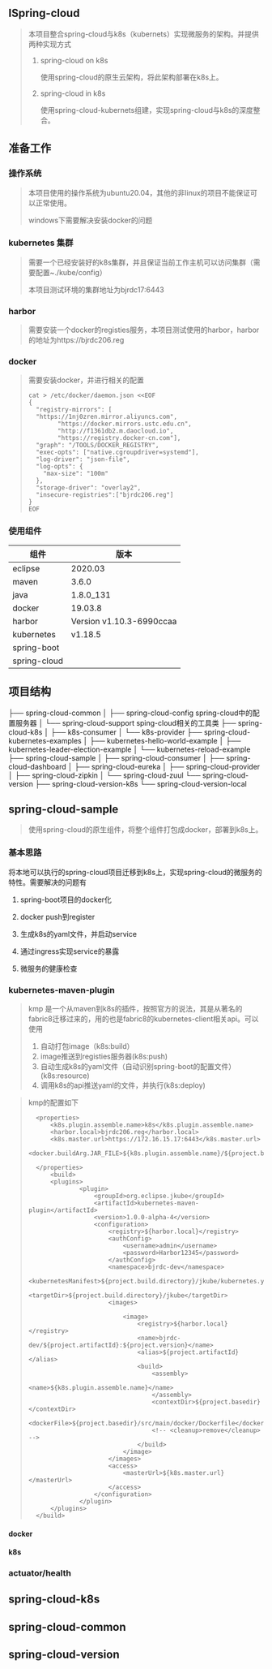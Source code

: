 ## ISpring-cloud

>  本项目整合spring-cloud与k8s（kubernets）实现微服务的架构。并提供两种实现方式
>
> 1. spring-cloud on k8s
>
>    使用spring-cloud的原生云架构，将此架构部署在k8s上。
>
> 2. spring-cloud in k8s
>
>    使用spring-cloud-kubernets组建，实现spring-cloud与k8s的深度整合。



## 准备工作

### 操作系统

> 本项目使用的操作系统为ubuntu20.04，其他的非linux的项目不能保证可以正常使用。
>
> windows下需要解决安装docker的问题

### kubernetes 集群

> 需要一个已经安装好的k8s集群，并且保证当前工作主机可以访问集群（需要配置~./kube/config）
>
> 本项目测试环境的集群地址为bjrdc17:6443

### harbor

> 需要安装一个docker的registies服务，本项目测试使用的harbor，harbor的地址为https://bjrdc206.reg

### docker

> 需要安装docker，并进行相关的配置
>
> ```
> cat > /etc/docker/daemon.json <<EOF
> {
>   "registry-mirrors": [
> 	"https://1nj0zren.mirror.aliyuncs.com",
>         "https://docker.mirrors.ustc.edu.cn",
>         "http://f1361db2.m.daocloud.io",
>         "https://registry.docker-cn.com"],
>   "graph": "/TOOLS/DOCKER_REGISTRY",
>   "exec-opts": ["native.cgroupdriver=systemd"],
>   "log-driver": "json-file",
>   "log-opts": {
>     "max-size": "100m"
>   },
>   "storage-driver": "overlay2",
>   "insecure-registries":["bjrdc206.reg"]
> }
> EOF
> ```



###  使用组件

| 组件         | 版本                     |
| ------------ | ------------------------ |
| eclipse      | 2020.03                  |
| maven        | 3.6.0                    |
| java         | 1.8.0_131                |
| docker       | 19.03.8                  |
| harbor       | Version v1.10.3-6990ccaa |
| kubernetes   | v1.18.5                  |
| spring-boot  |                          |
| spring-cloud |                          |



## 项目结构

├── spring-cloud-common
│   ├── spring-cloud-config		spring-cloud中的配置服务器
│   └── spring-cloud-support	sping-cloud相关的工具类
├── spring-cloud-k8s
│   ├── k8s-consumer
│   └── k8s-provider
├── spring-cloud-kubernetes-examples
│   ├── kubernetes-hello-world-example
│   ├── kubernetes-leader-election-example
│   └── kubernetes-reload-example
├── spring-cloud-sample
│   ├── spring-cloud-consumer
│   ├── spring-cloud-dashboard
│   ├── spring-cloud-eureka
│   ├── spring-cloud-provider
│   ├── spring-cloud-zipkin
│   └── spring-cloud-zuul
└── spring-cloud-version
    ├── spring-cloud-version-k8s
    └── spring-cloud-version-local



## spring-cloud-sample

> 使用spring-cloud的原生组件，将整个组件打包成docker，部署到k8s上。

### 基本思路

将本地可以执行的spring-cloud项目迁移到k8s上，实现spring-cloud的微服务的特性。需要解决的问题有

1. spring-boot项目的docker化

2. docker push到register

3. 生成k8s的yaml文件，并启动service

4. 通过ingress实现service的暴露

5. 微服务的健康检查

   

### kubernetes-maven-plugin

> kmp 是一个从maven到k8s的插件，按照官方的说法，其是从著名的fabric8迁移过来的，用的也是fabric8的kubernetes-client相关api。可以使用
>
> 1. 自动打包image（k8s:build）
> 2. image推送到registies服务器(k8s:push)
> 3. 自动生成k8s的yaml文件（自动识别spring-boot的配置文件）(k8s:resource)
> 4. 调用k8s的api推送yaml的文件，并执行(k8s:deploy)



> kmp的配置如下
>
> ```
> 	<properties>
> 		<k8s.plugin.assemble.name>k8s</k8s.plugin.assemble.name>
> 		<harbor.local>bjrdc206.reg</harbor.local>
> 		<k8s.master.url>https://172.16.15.17:6443</k8s.master.url>
> 		<docker.buildArg.JAR_FILE>${k8s.plugin.assemble.name}/${project.build.finalName}.jar</docker.buildArg.JAR_FILE>
> 
> 	</properties>
>     	<build>
> 		<plugins>
> 				<plugin>
> 					<groupId>org.eclipse.jkube</groupId>
> 					<artifactId>kubernetes-maven-plugin</artifactId>
> 					<version>1.0.0-alpha-4</version>
> 					<configuration>
> 						<registry>${harbor.local}</registry>
> 						<authConfig>
> 							<username>admin</username>
> 							<password>Harbor12345</password>
> 						</authConfig>
> 						<namespace>bjrdc-dev</namespace>
> 						<kubernetesManifest>${project.build.directory}/jkube/kubernetes.yml</kubernetesManifest>
> 						<targetDir>${project.build.directory}/jkube</targetDir>
> 						<images>
> 
> 							<image>
> 								<registry>${harbor.local}</registry>
> 								<name>bjrdc-dev/${project.artifactId}:${project.version}</name>
> 								<alias>${project.artifactId}</alias>
> 								<build>
> 									<assembly>
> 										<name>${k8s.plugin.assemble.name}</name>
> 									</assembly>
> 									<contextDir>${project.basedir}</contextDir>
> 									<dockerFile>${project.basedir}/src/main/docker/Dockerfile</dockerFile>
> 									<!-- <cleanup>remove</cleanup> -->
> 								</build>
> 							</image>
> 						</images>
> 						<access>
> 							<masterUrl>${k8s.master.url}</masterUrl>
> 						</access>
> 					</configuration>
> 				</plugin>
> 		</plugins>
> 	</build>
> ```
>
> 

#### docker



#### k8s



### actuator/health



## spring-cloud-k8s



## spring-cloud-common



## spring-cloud-version

